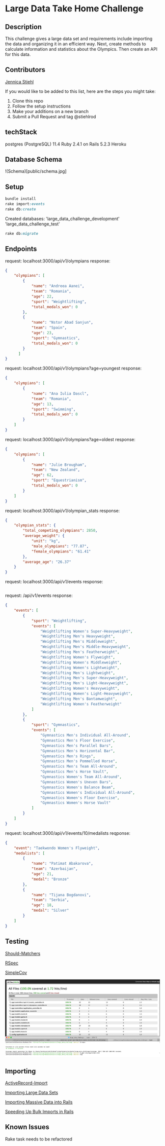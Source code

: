 # Large Data Take Home Challenge

## Description
This challenge gives a large data set and requirements include importing the data and organizing it in an efficient way. Next, create methods to calculate information and statistics about the Olympics. Then create an API for this data.

## Contributors
[Jennica Stiehl](https://www.linkedin.com/in/jennicastiehl/)

If you would like to be added to this list, here are the steps you might take:
1. Clone this repo
2. Follow the setup instructions
3. Make your additions on a new branch
4. Submit a Pull Request and tag @stiehlrod

## techStack
postgres (PostgreSQL) 11.4
Ruby 2.4.1 on Rails 5.2.3
Heroku

## Database Schema
!(Schema)[public/schema.jpg]

## Setup
```ruby
bundle install
rake import:events
rake db:create
```
Created databases: 'large_data_challenge_development'
'large_data_challenge_test'
```ruby
rake db:migrate
```
## Endpoints
request: localhost:3000/api/v1/olympians
response:
```json
{
    "olympians": [
        {
            "name": "Andreea Aanei",
            "team": "Romania",
            "age": 22,
            "sport": "Weightlifting",
            "total_medals_won": 0
        },
        {
            "name": "Nstor Abad Sanjun",
            "team": "Spain",
            "age": 23,
            "sport": "Gymnastics",
            "total_medals_won": 0
        }
      ]
}
```
request: localhost:3000/api/v1/olympians?age=youngest
response:
```json
{
    "olympians": [
        {
            "name": "Ana Iulia Dascl",
            "team": "Romania",
            "age": 13,
            "sport": "Swimming",
            "total_medals_won": 0
        }
    ]
}
```
request: localhost:3000/api/v1/olympians?age=oldest
response:
```json
{
    "olympians": [
        {
            "name": "Julie Brougham",
            "team": "New Zealand",
            "age": 62,
            "sport": "Equestrianism",
            "total_medals_won": 0
        }
    ]
}
```
request: localhost:3000/api/v1/olympian_stats
response:
```json
{
    "olympian_stats": {
        "total_competing_olympians": 2850,
        "average_weight": {
            "unit": "kg",
            "male_olympians": "77.87",
            "female_olympians": "61.41"
        },
        "average_age": "26.37"
    }
}
```
request: localhost:3000/api/v1/events
response:
```json

```
request: /api/v1/events
response:
```json
{
    "events": [
        {
            "sport": "Weightlifting",
            "events": [
                "Weightlifting Women's Super-Heavyweight",
                "Weightlifting Men's Heavyweight",
                "Weightlifting Men's Middleweight",
                "Weightlifting Men's Middle-Heavyweight",
                "Weightlifting Men's Featherweight",
                "Weightlifting Women's Flyweight",
                "Weightlifting Women's Middleweight",
                "Weightlifting Women's Lightweight",
                "Weightlifting Men's Lightweight",
                "Weightlifting Men's Super-Heavyweight",
                "Weightlifting Men's Light-Heavyweight",
                "Weightlifting Women's Heavyweight",
                "Weightlifting Women's Light-Heavyweight",
                "Weightlifting Men's Bantamweight",
                "Weightlifting Women's Featherweight"
            ]
        },
        {
            "sport": "Gymnastics",
            "events": [
                "Gymnastics Men's Individual All-Around",
                "Gymnastics Men's Floor Exercise",
                "Gymnastics Men's Parallel Bars",
                "Gymnastics Men's Horizontal Bar",
                "Gymnastics Men's Rings",
                "Gymnastics Men's Pommelled Horse",
                "Gymnastics Men's Team All-Around",
                "Gymnastics Men's Horse Vault",
                "Gymnastics Women's Team All-Around",
                "Gymnastics Women's Uneven Bars",
                "Gymnastics Women's Balance Beam",
                "Gymnastics Women's Individual All-Around",
                "Gymnastics Women's Floor Exercise",
                "Gymnastics Women's Horse Vault"
            ]
        }
    ]
}
```
request: localhost:3000/api/v1/events/10/medalists
reqponse:
```json
{
    "event": "Taekwondo Women's Flyweight",
    "medalists": [
        {
            "name": "Patimat Abakarova",
            "team": "Azerbaijan",
            "age": 21,
            "medal": "Bronze"
        },
        {
            "name": "Tijana Bogdanovi",
            "team": "Serbia",
            "age": 18,
            "medal": "Silver"
        }
    ]
}
```
## Testing
[Should-Matchers](https://github.com/thoughtbot/shoulda-matchers)

[RSpec](https://github.com/rspec/rspec-rails)

[SimpleCov](https://github.com/colszowka/simplecov)

![Coverage](public/coverage.jpg)

## Importing
[ActiveRecord-Import](https://revs.runtime-revolution.com/a-better-way-to-import-all-your-records-using-activerecord-import-6053e20692f3)

[Importing Large Data Sets](https://medium.com/@eric_lum/importing-large-datasets-in-ror-why-you-should-use-activerecord-import-26fc915e6fd0)

[Importing Massive Data into Rails](https://mattboldt.com/importing-massive-data-into-rails/)

[Speeding Up Bulk Imports in Rails](https://blog.codeship.com/speeding-up-bulk-imports-in-rails/?source=post_page)

## Known Issues
Rake task needs to be refactored

